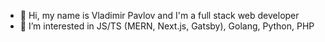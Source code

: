 - 👋 Hi, my name is Vladimir Pavlov and I'm a full stack web developer
- 👀 I’m interested in JS/TS (MERN, Next.js, Gatsby), Golang, Python, PHP
